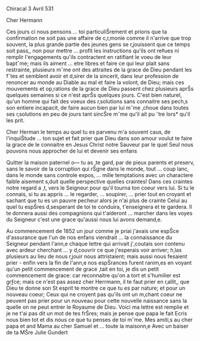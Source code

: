  Chiracal 3 Avril 531

Cher Hermann

Ces jours ci nous pensons … toi particuliŠrement et prions que ta confirmation ne soit pas une affaire de c‚r‚monie comme il n'arrive que trop souvent, la plus grande partie des jeunes gens se r‚jouissent que ce temps soit pass‚, non pour mettre … profit les instructions qu'ils ont re‡ues ni remplir l'engagements qu'ils contractent en ratifiant le voeu de leur baptˆme; mais ils aiment … etre libres et faire ce qui leur plait sans restrainte, plusieurs mˆme ont des attraites de la grace de Dieu pendant les fˆtes et semblent avoir et d‚sirer de la sincerit‚ dans leur profession de renoncer au monde au Diable au mal et faire la volont‚ de Dieu; mais ces mouvements et op‚rations de la grace de Dieu passent chez plusieurs aprŠs quelques semaines si ce n'est aprŠs quelques jours. C'est bien naturel, qu'un homme qui fait des voeux des r‚solutions sans connaitre ses pech‚s son entiere incapacit‚ de faire aucun bien par lui mˆme ‚choue dans toutes ses r‚solutions en peu de jours tant sincŠre mˆme qu'il ait pu ˆtre lors* qu'il les prit.

Cher Herman le temps au quel tu es parvenu m'a souvent caus‚ de l'inquiŠtude … ton sujet et fait prier que Dieu dans son amour voulut te faire la grace de le connaitre en Jesus Christ notre Sauveur par le quel Seul nous pouvons nous approcher de lui et devenir ses enfans

Quitter la maison paternel o— tu as ‚te gard‚ par de pieux parents et preserv‚ sans le savoir de la corruption qui rŠgne dans le monde, tout … coup lanc‚ dans le monde sans controle expos‚ … mille temptations avec un charactere faible aisement s‚duit quelle perspective quelles craintes! Dans ces craintes notre regard a ‚t‚ vers le Seigneur pour qu'il tourna ton coeur vers lui. Si tu le connais, si tu as appris … le regarder, … soupirer, … prier tout en croyant et sachant que tu es un pauvre pecheur alors je n'ai plus de crainte Celui au quel tu espŠres d‚sesperant de toi te conduira, t'enseignera et te gardera. Il te donnera aussi des compagnions qui t'aideront … marcher dans les voyes du Seigneur c'est une grace qu'aussi nous lui avons demand‚e.

Au commencement de 1852 un jour comme je priai j'avais une espŠce d'assurance que l'un de nos enfans viendrait … la connaissance du Seigneur pendant l'ann‚e chaque lettre qui arrivait j'‚coutais son contenu avec ardeur cherchant … y d‚couvrir ce que j'esperais voir arriver; h‚las plusieurs au lieu de nous r‚jouir nous attristaient; mais aussi nous fesaient prier - enfin vers la fin de l'ann‚e nos espŠrances furent ranim‚es en voyant qu'un petit commencement de grace ‚tait en toi, je dis un petit commencement de grace: car reconnaitre qu'on a tort et s'humilier est grƒce; mais ce n'est pas assez cher Herrmann, il te faut prier en r‚allit‚, que Dieu te donne son St esprit te montre ce que tu es par nature; et pour un nouveau coeur; Ceux qui ne croyent pas qu'ils ont un m‚chant coeur ne peuvent pas prier pour un nouveau pour cette nouvelle naissance sans la quelle on ne peut entrer le Royaume de Dieu. Voici ma lettre est remplie et je ne t'ai pas dit un mot de tes frŠres; mais je pense que papa le fait Ecris nous bien tot et dis nous ce que tu penses de toi mˆme. Mes amiti‚s au cher papa et and Mama au cher Samuel et … toute la maisonn‚e Avec un baiser de ta MŠre  Julie Gundert

